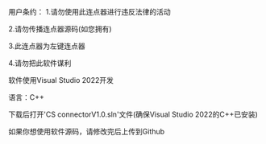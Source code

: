 用户条约：
1.请勿使用此连点器进行违反法律的活动

2.请勿传播连点器源码(如您拥有)

3.此连点器为左键连点器

4.请勿把此软件谋利


软件使用Visual Studio 2022开发

语言：C++

下载后打开'CS connectorV1.0.sln'文件(确保Visual Studio 2022的C++已安装)



如果你想使用软件源码，请修改完后上传到Github

